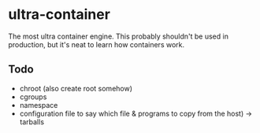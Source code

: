 # ultra-container

The most ultra container engine. 
This probably shouldn't be used in production, but it's neat to learn how containers work.

## Todo
- chroot (also create root somehow)
- cgroups
- namespace
- configuration file to say which file & programs to copy from the host) -> tarballs
